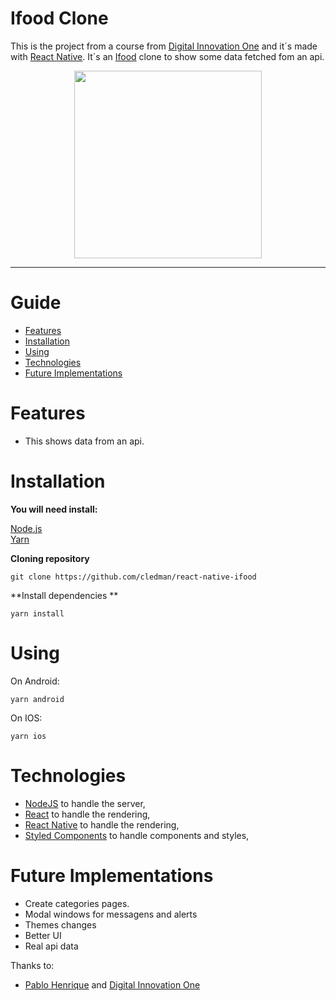 # Ifood Clone

 This is the project from a course from [Digital Innovation One](https://digitalinnovation.one/) and it´s made with [React Native](https://reactnative.dev/). It´s an [Ifood](https://www.ifood.com.br/) clone to show some data fetched fom an api.


<p align="center">
    <img src=".github/preview.gif" width="300"/>
</p>

---


# Guide

* [Features](#features)
* [Installation](#installation)
* [Using](#using)
* [Technologies](#technologies)
* [Future Implementations](#future-implementations)



# Features

*  This shows data from an api.


# Installation

**You will need install:**

 [Node.js](https://nodejs.org/en/download/) <br />
 [Yarn](https://classic.yarnpkg.com/en/)

**Cloning repository**

```git clone https://github.com/cledman/react-native-ifood```

**Install dependencies **

```yarn install```


# Using

On Android:

```yarn android```

On IOS:

```yarn ios```


# Technologies

* [NodeJS](https://nodejs.org/en/) to handle the server,
* [React](https://reactjs.org) to handle the rendering,
* [React Native](https://reactnative.dev/) to handle the rendering,
* [Styled Components](https://www.styled-components.com/) to handle components and styles,



# Future Implementations

*  Create categories pages.
*  Modal windows for messagens and alerts
*  Themes changes
*  Better UI
*  Real api data

Thanks to:
* [Pablo Henrique](https://www.linkedin.com/in/pablohdev/) and  [Digital Innovation One](https://digitalinnovation.one/)
##